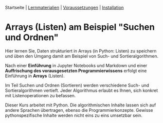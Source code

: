 Startseite | [Lernmaterialien](./kurs.md) | [Voraussetzungen](./voraussetzungen.md) | [Installation](./installation_anaconda.md)

# Arrays (Listen) am Beispiel "Suchen und Ordnen"

Hier lernen Sie, Daten strukturiert in Arrays (in Python: Listen) zu speichern und üben den Umgang damit am Beispiel von Such- und Sortieralgorithmen.

Nach einer **Einführung** in Jupyter Notebooks und Markdown und einer **Auffrischung des vorausgesetzten Programmierwissens** erfolgt eine Einführung in **Arrays** (Listen).

Im Teil Suchen und Ordnen (Sortieren) werden verschiedene Such- und Sortieralgorithmen vertieft. Jeder Algorithmus erlaubt es Ihnen, sich konkret mit Listenoperationen zu befassen.

Dieser Kurs arbeitet mit Python. Die algorithmischen Inhalte lassen sich auf andere Sprachen übertragen, ebenso die Programmierkonzepte. Gewisse pythonspezifische Inhalte werden nicht eins zu eins umsetzbar sein.
